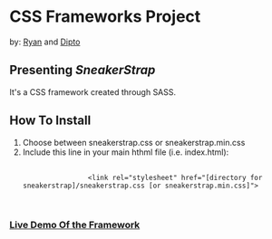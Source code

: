 <h1>CSS Frameworks Project</h1>

<p>by: <a href="https://github.com/rvvergara">Ryan</a> and <a href="https://github.com/dipto0321">Dipto</a></p>

<h2>Presenting <em>SneakerStrap</em></h2>

<p>It's a CSS framework created through SASS.</p>

<h2>How To Install</h2>

<ol>
    <li>Choose between sneakerstrap.css or sneakerstrap.min.css</li>
    <li>Include this line in your main hthml file (i.e. index.html):
        <pre>
            <code>
                &ltlink rel="stylesheet" href="[directory for sneakerstrap]/sneakerstrap.css [or sneakerstrap.min.css]"&gt
            </code>
        </pre>
    </li>
</ol>

<h3><a href="https://cdn.rawgit.com/rvvergara/css-framework/95edba80/index.html">Live Demo Of the Framework</a></h3>
